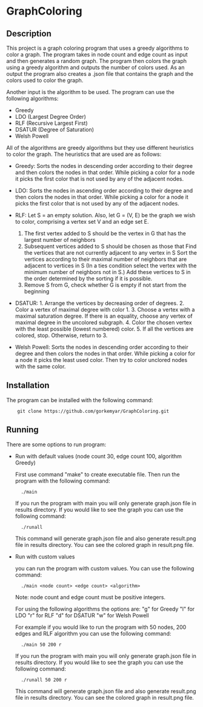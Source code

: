 # GraphColoring

## Description

This project is a graph coloring program that uses a greedy algorithms to color a graph. The program takes in node count and edge count as input and then generates a random graph. The program then colors the graph using a greedy algorithm and outputs the number of colors used.
As an output the program also creates a .json file that contains the graph and the colors used to color the graph.

Another input is the algorithm to be used. The program can use the following algorithms:

- Greedy
- LDO (Largest Degree Order)
- RLF (Recursive Largest First)
- DSATUR (Degree of Saturation)
- Welsh Powell

All of the algorithms are greedy algorithms but they use different heuristics to color the graph. The heuristics that are used are as follows:

- Greedy: Sorts the nodes in descending order according to their degree and then colors the nodes in that order. While picking a color for a node it picks the first color that is not used by any of the adjacent nodes.

- LDO: Sorts the nodes in ascending order according to their degree and then colors the nodes in that order. While picking a color for a node it picks the first color that is not used by any of the adjacent nodes.

- RLF: Let S = an empty solution. Also, let G = (V, E) be the graph we wish to color, comprising a vertex set V and an edge set E.

  1.  The first vertex added to S should be the vertex in G that has the largest number of neighbors
  2.  Subsequent vertices added to S should be chosen as those that
      Find the vertices that are not currently adjacent to any vertex in S
      Sort the vertices according to their maximal number of neighbors that are adjacent to vertices in S
      (In a ties condition select the vertex with the minimum number of neighbors not in S.)
      Add these vertices to S in the order determined by the sorting if it is possible.
  3.  Remove S from G, check whether G is empty if not start from the beginning

- DSATUR: 1. Arrange the vertices by decreasing order of degrees. 2. Color a vertex of maximal degree with color 1. 3. Choose a vertex with a maximal saturation degree. If there is an equality,
  choose any vertex of maximal degree in the uncolored subgraph. 4. Color the chosen vertex with the least possible (lowest numbered) color. 5. If all the vertices are colored, stop. Otherwise, return to 3.

- Welsh Powell: Sorts the nodes in descending order according to their degree and then colors the nodes in that order. While picking a color for a node it picks the least used color. Then try to color unclored nodes with the same color.

## Installation

The program can be installed with the following command:

        git clone https://github.com/gorkemyar/GraphColoring.git

## Running

There are some options to run program:

- Run with default values (node count 30, edge count 100, algorithm Greedy)

  First use command "make" to create executable file. Then run the program with the following command:

        ./main

  If you run the program with main you will only generate graph.json file in results directory. If you would like to see the graph you can use the following command:

        ./runall

  This command will generate graph.json file and also generate result.png file in results directory. You can see the colored graph in result.png file.

- Run with custom values

  you can run the program with custom values. You can use the following command:

        ./main <node count> <edge count> <algorithm>

  Note: node count and edge count must be positive integers.

  For using the following algorithms the options are:
  "g" for Greedy
  "l" for LDO
  "r" for RLF
  "d" for DSATUR
  "w" for Welsh Powell

  For example if you would like to run the program with 50 nodes, 200 edges and RLF algorithm you can use the following command:

        ./main 50 200 r

  If you run the program with main you will only generate graph.json file in results directory. If you would like to see the graph you can use the following command:

        ./runall 50 200 r

  This command will generate graph.json file and also generate result.png file in results directory. You can see the colored graph in result.png file.
